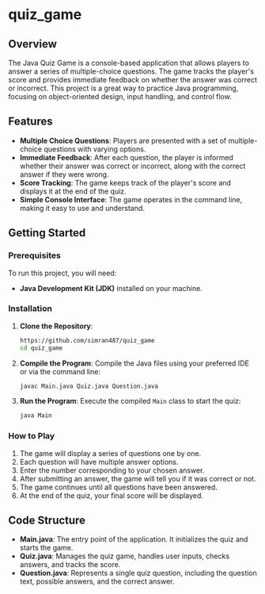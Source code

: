 # quiz_game

## Overview

The Java Quiz Game is a console-based application that allows players to answer a series of multiple-choice questions. The game tracks the player's score and provides immediate feedback on whether the answer was correct or incorrect. This project is a great way to practice Java programming, focusing on object-oriented design, input handling, and control flow.

## Features

- **Multiple Choice Questions**: Players are presented with a set of multiple-choice questions with varying options.
- **Immediate Feedback**: After each question, the player is informed whether their answer was correct or incorrect, along with the correct answer if they were wrong.
- **Score Tracking**: The game keeps track of the player's score and displays it at the end of the quiz.
- **Simple Console Interface**: The game operates in the command line, making it easy to use and understand.

## Getting Started

### Prerequisites

To run this project, you will need:

- **Java Development Kit (JDK)** installed on your machine.

### Installation

1. **Clone the Repository**:
   ```bash
   https://github.com/simran487/quiz_game
   cd quiz_game
   ```

2. **Compile the Program**:
   Compile the Java files using your preferred IDE or via the command line:
   ```bash
   javac Main.java Quiz.java Question.java
   ```

3. **Run the Program**:
   Execute the compiled `Main` class to start the quiz:
   ```bash
   java Main
   ```

### How to Play

1. The game will display a series of questions one by one.
2. Each question will have multiple answer options.
3. Enter the number corresponding to your chosen answer.
4. After submitting an answer, the game will tell you if it was correct or not.
5. The game continues until all questions have been answered.
6. At the end of the quiz, your final score will be displayed.

## Code Structure

- **Main.java**: The entry point of the application. It initializes the quiz and starts the game.
- **Quiz.java**: Manages the quiz game, handles user inputs, checks answers, and tracks the score.
- **Question.java**: Represents a single quiz question, including the question text, possible answers, and the correct answer.
